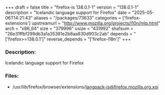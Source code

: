 +++
draft = false
title = "firefox-is 138.0.1-1"
version = "138.0.1-1"
description = "Icelandic language support for Firefox"
date = "2025-05-06T14:21:43"
aliases = "/packages/73633"
categories = ['firefox-extensions']
upstreamurl = "http://www.mozilla.org/projects/l10n/mlp.html"
arch = "x86_64"
size = "379996"
usize = "431992"
sha1sum = "26e31ffbf299db3a1a35381e2b8aa830d903c2ab"
depends = "['firefox>=138.0.1']"
reverse_depends = "['firefox-i18n']"
+++
### Description: 
Icelandic language support for Firefox

### Files: 
* /usr/lib/firefox/browser/extensions/langpack-is@firefox.mozilla.org.xpi
